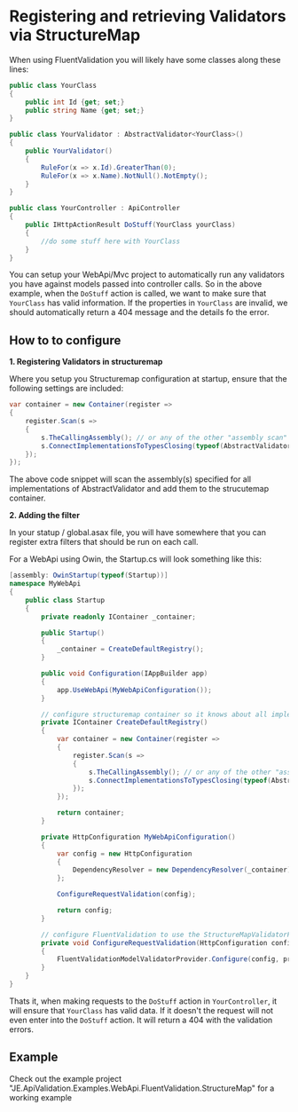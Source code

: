 ﻿Registering and retrieving Validators via StructureMap
======================================================

When using FluentValidation you will likely have some classes along these lines:

```csharp
public class YourClass 
{
    public int Id {get; set;}
    public string Name {get; set;}
}

public class YourValidator : AbstractValidator<YourClass>()
{
    public YourValidator()
    {
        RuleFor(x => x.Id).GreaterThan(0);
        RuleFor(x => x.Name).NotNull().NotEmpty();
    }
}

public class YourController : ApiController
{
    public IHttpActionResult DoStuff(YourClass yourClass)
    {
        //do some stuff here with YourClass
    }
}
```


You can setup your WebApi/Mvc project to automatically run any validators you have against models passed into 
controller calls. So in the above example, when the `DoStuff` action is called, we want to make sure that 
`YourClass` has valid information. If the properties in `YourClass` are invalid, we should automatically return
a 404 message and the details fo the error.


How to to configure
-------------------

__1. Registering Validators in structuremap__

Where you setup you Structuremap configuration at startup, ensure that the following settings are included:

```csharp
var container = new Container(register =>
{
    register.Scan(s =>
    {
        s.TheCallingAssembly(); // or any of the other "assembly scan" type functions. eg: s.AssemblyContainingType<YourValidator>();
        s.ConnectImplementationsToTypesClosing(typeof(AbstractValidator<>));
    });
});
```

The above code snippet will scan the assembly(s) specified for all implementations of AbstractValidator and add
them to the strucutemap container.


__2. Adding the filter__

In your statup / global.asax file, you will have somewhere that you can register extra filters that should be run
on each call.

For a WebApi using Owin, the Startup.cs will look something like this:

```csharp
[assembly: OwinStartup(typeof(Startup))]
namespace MyWebApi
{
    public class Startup
    {
        private readonly IContainer _container;

        public Startup()
        {
            _container = CreateDefaultRegistry();
        }

        public void Configuration(IAppBuilder app)
        {
            app.UseWebApi(MyWebApiConfiguration());
        }

        // configure structuremap container so it knows about all implementations of AbstractValidator<>
        private IContainer CreateDefaultRegistry()
        {
            var container = new Container(register =>
            {
                register.Scan(s =>
                {
                    s.TheCallingAssembly(); // or any of the other "assembly scan" type functions. eg: s.AssemblyContainingType<YourValidator>();
                    s.ConnectImplementationsToTypesClosing(typeof(AbstractValidator<>));
                });
            });

            return container;
        }

        private HttpConfiguration MyWebApiConfiguration()
        {
            var config = new HttpConfiguration
            {
                DependencyResolver = new DependencyResolver(_container)
            };

            ConfigureRequestValidation(config);

            return config;
        }

        // configure FluentValidation to use the StructureMapValidatorFactory to find the Validators
        private void ConfigureRequestValidation(HttpConfiguration config)
        {
            FluentValidationModelValidatorProvider.Configure(config, provider => provider.ValidatorFactory = new StructureMapValidatorFactory(_container));
        }
    }
}
```




Thats it, when making requests to the `DoStuff` action in `YourController`, it will ensure that `YourClass` 
has valid data. If it doesn't the request will not even enter into the `DoStuff` action. It will return a 404 
with the validation errors.

Example
-------

Check out the example project "JE.ApiValidation.Examples.WebApi.FluentValidation.StructureMap" for a working example